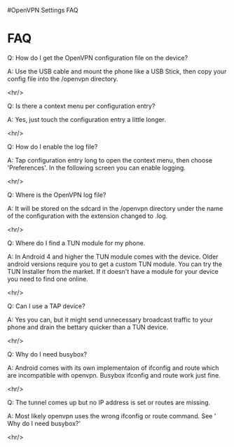 #OpenVPN Settings FAQ

# FAQ #

Q: How do I get the OpenVPN configuration file on the device?

A: Use the USB cable and mount the phone like a USB Stick, then copy your config file into the /openvpn directory.


&lt;hr/&gt;



Q: Is there a context menu per configuration entry?

A: Yes, just touch the configuration entry a little longer.


&lt;hr/&gt;



Q: How do I enable the log file?

A: Tap configuration entry long to open the context menu, then choose 'Preferences'. In the following screen you can enable logging.


&lt;hr/&gt;



Q: Where is the OpenVPN log file?

A: It will be stored on the sdcard in the /openvpn directory under the name of the configuration with the extension changed to .log.


&lt;hr/&gt;



Q: Where do I find a TUN module for my phone.

A: In Android 4 and higher the TUN module comes with the device. Older android versions require you to get a custom TUN module. You can try the TUN Installer from the market. If it doesn't have a module for your device you need to find one online.


&lt;hr/&gt;



Q: Can I use a TAP device?

A: Yes you can, but it might send unnecessary broadcast traffic to your phone and drain the bettary quicker than a TUN device.


&lt;hr/&gt;



Q: Why do I need busybox?

A: Android comes with its own implementaion of ifconfig and route which are incompatible with openvpn. Busybox ifconfig and route work just fine.


&lt;hr/&gt;



Q: The tunnel comes up but no IP address is set or routes are missing.

A: Most likely openvpn uses the wrong ifconfig or route command. See '
Why do I need busybox?'


&lt;hr/&gt;

